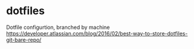 # dotfiles
Dotfile configurtion, branched by machine 
https://developer.atlassian.com/blog/2016/02/best-way-to-store-dotfiles-git-bare-repo/

